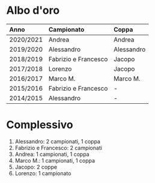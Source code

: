 # Albo d'oro

| Anno | Campionato | Coppa |
|:---|:---|:---|
| 2020/2021 | Andrea | Andrea |
| 2019/2020 | Alessandro | Alessandro |
| 2018/2019 | Fabrizio e Francesco | Jacopo |
| 2017/2018 | Lorenzo | Jacopo |
| 2016/2017 | Marco M. | Marco M. |
| 2015/2016 | Fabrizio e Francesco | - |
| 2014/2015 | Alessandro | - |

# Complessivo

1. Alessandro: 2 campionati, 1 coppa
2. Fabrizio e Francesco: 2 campionati
3. Andrea: 1 campionati, 1 coppa
4. Marco M.: 1 campionati, 1 coppa
5. Jacopo: 2 coppe
6. Lorenzo: 1 campionato